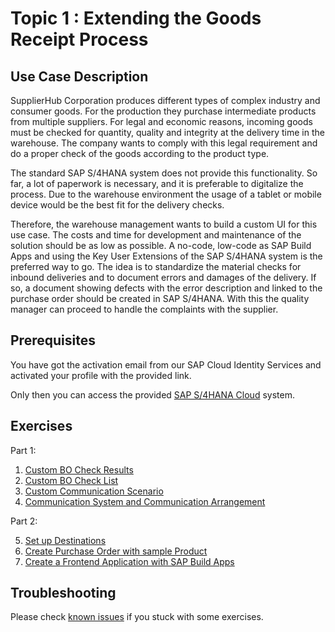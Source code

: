 # Topic 1 : Extending the Goods Receipt Process

## Use Case Description

SupplierHub Corporation produces different types of complex industry and consumer goods. For the production they purchase intermediate products from multiple suppliers. For legal and economic reasons, incoming goods must be checked for quantity, quality and integrity at the delivery time in the warehouse. The company wants to comply with this legal requirement and do a proper check of the goods according to the product type. 

The standard SAP S/4HANA system does not provide this functionality. So far, a lot of paperwork is necessary, and it is preferable to digitalize the process. Due to the warehouse environment the usage of a tablet or mobile device would be the best fit for the delivery checks. 

Therefore, the warehouse management wants to build a custom UI for this use case. The costs and time for development and maintenance of the solution should be as low as possible. A no-code, low-code as SAP Build Apps and using the Key User Extensions of the SAP S/4HANA system is the preferred way to go. The idea is to standardize the material checks for inbound deliveries and to document errors and damages of the delivery. If so, a document showing defects with the error description and linked to the purchase order should be created in SAP S/4HANA. With this the quality manager can proceed to handle the complaints with the supplier.

## Prerequisites

You have got the activation email from our SAP Cloud Identity Services and activated your profile with the provided link.

Only then you can access the provided [SAP S/4HANA Cloud]() system.

## Exercises

Part 1:

1. [Custom BO Check Results](./s4hc/grcheck_bo.md) 
2. [Custom BO Check List](./s4hc/checklist_bo.md)
3. [Custom Communication Scenario](./s4hc/communication_scenario.md)
4. [Communication System and Communication Arrangement](./s4hc/communication_arrangement.md)

Part 2:

5. [Set up Destinations](./s4hc/destination.md)
6. [Create Purchase Order with sample Product](./s4hc/purchase_order.md)
7. [Create a Frontend Application with SAP Build Apps](./build-apps/sap_build_apps.md)

## Troubleshooting

Please check [known issues](troubleshooting.md) if you stuck with some exercises.
